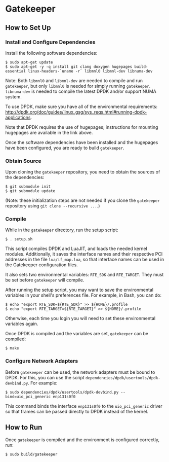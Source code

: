 # Gatekeeper

## How to Set Up

### Install and Configure Dependencies

Install the following software dependencies:

    $ sudo apt-get update
    $ sudo apt-get -y -q install git clang doxygen hugepages build-essential linux-headers-`uname -r` libmnl0 libmnl-dev libnuma-dev

Note: Both `libmnl0` and `libmnl-dev` are needed to compile and run `gatekeeper`, but only `libmnl0` is needed for simply running `gatekeeper`.
`libnuma-dev` is needed to compile the latest DPDK and/or support NUMA system.

To use DPDK, make sure you have all of the environmental requirements: <http://dpdk.org/doc/guides/linux_gsg/sys_reqs.html#running-dpdk-applications>.

Note that DPDK requires the use of hugepages; instructions for mounting hugepages are available in the link above.

Once the software dependencies have been installed and the hugepages have been configured, you are ready to build `gatekeeper`.

### Obtain Source

Upon cloning the `gatekeeper` repository, you need to obtain the sources of
the dependencies:

    $ git submodule init
    $ git submodule update

(Note: these initialization steps are not needed if you clone the `gatekeeper` repository using `git clone --recursive ...`.)

### Compile

While in the `gatekeeper` directory, run the setup script:

    $ . setup.sh

This script compiles DPDK and LuaJIT, and loads the needed kernel modules.
Additionally, it saves the interface names and their respective PCI addresses
in the file `lua/if_map.lua`, so that interface names can be used in
the Gatekeeper configuration files.

It also sets two environmental variables: `RTE_SDK` and `RTE_TARGET`.
They must be set before `gatekeeper` will compile.

After running the setup script, you may want to save
the environmental variables in your shell's preferences file.
For example, in Bash, you can do:

    $ echo "export RTE_SDK=${RTE_SDK}" >> ${HOME}/.profile
    $ echo "export RTE_TARGET=${RTE_TARGET}" >> ${HOME}/.profile

Otherwise, each time you login you will need to set these environmental variables again.

Once DPDK is compiled and the variables are set, `gatekeeper` can be compiled:

    $ make

### Configure Network Adapters

Before `gatekeeper` can be used, the network adapters must be bound to DPDK. For this, you can use the script `dependencies/dpdk/usertools/dpdk-devbind.py`. For example:

    $ sudo dependencies/dpdk/usertools/dpdk-devbind.py --bind=uio_pci_generic enp131s0f0

This command binds the interface `enp131s0f0` to the `uio_pci_generic` driver so that frames can be passed directly to DPDK instead of the kernel.

## How to Run

Once `gatekeeper` is compiled and the environment is configured correctly, run:

    $ sudo build/gatekeeper
